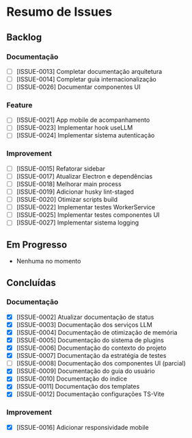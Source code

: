 # Resumo de Issues

## Backlog

### Documentação

- [ ] [ISSUE-0013] Completar documentação arquitetura
- [ ] [ISSUE-0014] Completar guia internacionalização
- [ ] [ISSUE-0026] Documentar componentes UI

### Feature

- [ ] [ISSUE-0021] App mobile de acompanhamento
- [ ] [ISSUE-0023] Implementar hook useLLM
- [ ] [ISSUE-0024] Implementar sistema autenticação

### Improvement

- [ ] [ISSUE-0015] Refatorar sidebar
- [ ] [ISSUE-0017] Atualizar Electron e dependências
- [ ] [ISSUE-0018] Melhorar main process
- [ ] [ISSUE-0019] Adicionar husky lint-staged
- [ ] [ISSUE-0020] Otimizar scripts build
- [ ] [ISSUE-0022] Implementar testes WorkerService
- [ ] [ISSUE-0025] Implementar testes componentes UI
- [ ] [ISSUE-0027] Implementar sistema logging

## Em Progresso

- Nenhuma no momento

## Concluídas

### Documentação

- [x] [ISSUE-0002] Atualizar documentação de status
- [x] [ISSUE-0003] Documentação dos serviços LLM
- [x] [ISSUE-0004] Documentação de otimização de memória
- [x] [ISSUE-0005] Documentação do sistema de plugins
- [x] [ISSUE-0006] Documentação do contexto do projeto
- [x] [ISSUE-0007] Documentação da estratégia de testes
- [ ] [ISSUE-0008] Documentação dos componentes UI (parcial)
- [x] [ISSUE-0009] Documentação do guia do usuário
- [x] [ISSUE-0010] Documentação do índice
- [x] [ISSUE-0011] Documentação dos templates
- [x] [ISSUE-0012] Documentação configurações TS-Vite

### Improvement

- [x] [ISSUE-0016] Adicionar responsividade mobile
